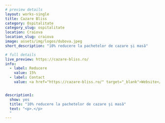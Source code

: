 ```yaml
---
# preview details
layout: works-single
title: Cazare Bliss
category: Ospitalitate
category_slug: ospitalitate
location: Craiova
location_slug: craiova
image: assets/img/logos/dubova.jpeg
short_description: "10% reducere la pachetelor de cazare și masă"

# full details
live_preview: https://cazare-bliss.ro/
info:
  - label: Reducere
    value: 15% 
  - label: Contact
    value: <a href="https://cazare-bliss.ro/" target="_blank">Website</a>


description1:
  show: yes
  title: "10% reducere la pachetelor de cazare și masă"
  text: "<p>.</p>
  "
---
```

